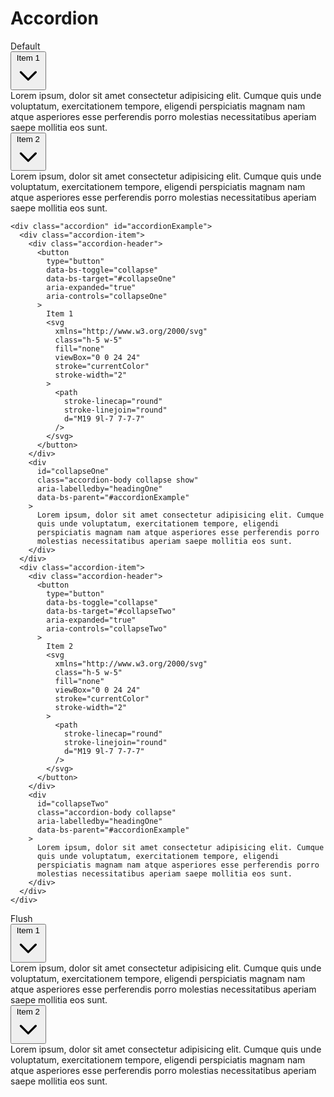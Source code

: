# Accordion

<div class="card card-bordered mb-5" id="default">
  <div class="card-header">Default</div>
  <div class="card-body">
    <div class="accordion" id="accordionExample">
      <div class="accordion-item">
        <div class="accordion-header">
          <button
            type="button"
            data-bs-toggle="collapse"
            data-bs-target="#collapseOne"
            aria-expanded="true"
            aria-controls="collapseOne"
          >
            Item 1
            <svg
              xmlns="http://www.w3.org/2000/svg"
              class="h-5 w-5"
              fill="none"
              viewBox="0 0 24 24"
              stroke="currentColor"
              stroke-width="2"
            >
              <path
                stroke-linecap="round"
                stroke-linejoin="round"
                d="M19 9l-7 7-7-7"
              />
            </svg>
          </button>
        </div>
        <div
          id="collapseOne"
          class="accordion-body collapse show"
          aria-labelledby="headingOne"
          data-bs-parent="#accordionExample"
        >
          Lorem ipsum, dolor sit amet consectetur adipisicing elit. Cumque
          quis unde voluptatum, exercitationem tempore, eligendi
          perspiciatis magnam nam atque asperiores esse perferendis porro
          molestias necessitatibus aperiam saepe mollitia eos sunt.
        </div>
      </div>
      <div class="accordion-item">
        <div class="accordion-header">
          <button
            type="button"
            data-bs-toggle="collapse"
            data-bs-target="#collapseTwo"
            aria-expanded="true"
            aria-controls="collapseTwo"
          >
            Item 2
            <svg
              xmlns="http://www.w3.org/2000/svg"
              class="h-5 w-5"
              fill="none"
              viewBox="0 0 24 24"
              stroke="currentColor"
              stroke-width="2"
            >
              <path
                stroke-linecap="round"
                stroke-linejoin="round"
                d="M19 9l-7 7-7-7"
              />
            </svg>
          </button>
        </div>
        <div
          id="collapseTwo"
          class="accordion-body collapse"
          aria-labelledby="headingOne"
          data-bs-parent="#accordionExample"
        >
          Lorem ipsum, dolor sit amet consectetur adipisicing elit. Cumque
          quis unde voluptatum, exercitationem tempore, eligendi
          perspiciatis magnam nam atque asperiores esse perferendis porro
          molestias necessitatibus aperiam saepe mollitia eos sunt.
        </div>
      </div>
    </div>
  </div>
  
</div>

```
<div class="accordion" id="accordionExample">
  <div class="accordion-item">
    <div class="accordion-header">
      <button
        type="button"
        data-bs-toggle="collapse"
        data-bs-target="#collapseOne"
        aria-expanded="true"
        aria-controls="collapseOne"
      >
        Item 1
        <svg
          xmlns="http://www.w3.org/2000/svg"
          class="h-5 w-5"
          fill="none"
          viewBox="0 0 24 24"
          stroke="currentColor"
          stroke-width="2"
        >
          <path
            stroke-linecap="round"
            stroke-linejoin="round"
            d="M19 9l-7 7-7-7"
          />
        </svg>
      </button>
    </div>
    <div
      id="collapseOne"
      class="accordion-body collapse show"
      aria-labelledby="headingOne"
      data-bs-parent="#accordionExample"
    >
      Lorem ipsum, dolor sit amet consectetur adipisicing elit. Cumque
      quis unde voluptatum, exercitationem tempore, eligendi
      perspiciatis magnam nam atque asperiores esse perferendis porro
      molestias necessitatibus aperiam saepe mollitia eos sunt.
    </div>
  </div>
  <div class="accordion-item">
    <div class="accordion-header">
      <button
        type="button"
        data-bs-toggle="collapse"
        data-bs-target="#collapseTwo"
        aria-expanded="true"
        aria-controls="collapseTwo"
      >
        Item 2
        <svg
          xmlns="http://www.w3.org/2000/svg"
          class="h-5 w-5"
          fill="none"
          viewBox="0 0 24 24"
          stroke="currentColor"
          stroke-width="2"
        >
          <path
            stroke-linecap="round"
            stroke-linejoin="round"
            d="M19 9l-7 7-7-7"
          />
        </svg>
      </button>
    </div>
    <div
      id="collapseTwo"
      class="accordion-body collapse"
      aria-labelledby="headingOne"
      data-bs-parent="#accordionExample"
    >
      Lorem ipsum, dolor sit amet consectetur adipisicing elit. Cumque
      quis unde voluptatum, exercitationem tempore, eligendi
      perspiciatis magnam nam atque asperiores esse perferendis porro
      molestias necessitatibus aperiam saepe mollitia eos sunt.
    </div>
  </div>
</div>
```

<div class="card card-bordered mb-5" id="flush">
  <div class="card-header">Flush</div>
  <div class="card-body">
    <div class="accordion accordion-flush" id="accordionExample2">
      <div class="accordion-item">
        <div class="accordion-header">
          <button
            type="button"
            data-bs-toggle="collapse"
            data-bs-target="#collapse1"
            aria-expanded="true"
            aria-controls="collapse1"
          >
            Item 1
            <svg
              xmlns="http://www.w3.org/2000/svg"
              class="h-5 w-5 accordion-header-icon"
              fill="none"
              viewBox="0 0 24 24"
              stroke="currentColor"
              stroke-width="2"
            >
              <path
                stroke-linecap="round"
                stroke-linejoin="round"
                d="M19 9l-7 7-7-7"
              />
            </svg>
          </button>
        </div>
        <div
          id="collapse1"
          class="accordion-body collapse"
          aria-labelledby="headingOne"
          data-bs-parent="#accordionExample2"
        >
          Lorem ipsum, dolor sit amet consectetur adipisicing elit. Cumque
          quis unde voluptatum, exercitationem tempore, eligendi
          perspiciatis magnam nam atque asperiores esse perferendis porro
          molestias necessitatibus aperiam saepe mollitia eos sunt.
        </div>
      </div>
      <div class="accordion-item">
        <div class="accordion-header">
          <button
            type="button"
            data-bs-toggle="collapse"
            data-bs-target="#collapse2"
            aria-expanded="true"
            aria-controls="collapse2"
          >
            Item 2
            <svg
              xmlns="http://www.w3.org/2000/svg"
              class="h-5 w-5 accordion-header-icon"
              fill="none"
              viewBox="0 0 24 24"
              stroke="currentColor"
              stroke-width="2"
            >
              <path
                stroke-linecap="round"
                stroke-linejoin="round"
                d="M19 9l-7 7-7-7"
              />
            </svg>
          </button>
        </div>
        <div
          id="collapse2"
          class="accordion-body collapse"
          aria-labelledby="headingOne"
          data-bs-parent="#accordionExample2"
        >
          Lorem ipsum, dolor sit amet consectetur adipisicing elit. Cumque
          quis unde voluptatum, exercitationem tempore, eligendi
          perspiciatis magnam nam atque asperiores esse perferendis porro
          molestias necessitatibus aperiam saepe mollitia eos sunt.
        </div>
      </div>
    </div>
  </div>
</div>

